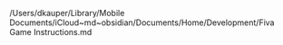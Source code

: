 /Users/dkauper/Library/Mobile Documents/iCloud~md~obsidian/Documents/Home/Development/Fiva Game Instructions.md